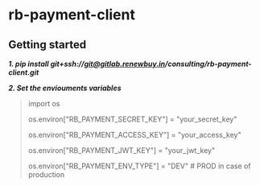 # rb-payment-client


## Getting started

***1. pip install git+ssh://git@gitlab.renewbuy.in/consulting/rb-payment-client.git***

***2. Set the enviouments variables***
>import os
>
>os.environ["RB_PAYMENT_SECRET_KEY"] = "your_secret_key"
>
>os.environ["RB_PAYMENT_ACCESS_KEY"] = "your_access_key"
>
>os.environ["RB_PAYMENT_JWT_KEY"] = "your_jwt_key"
>
>os.environ["RB_PAYMENT_ENV_TYPE"] = "DEV" # PROD in case of production
